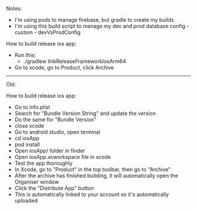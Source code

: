Notes:
- I'm using pods to manage firebase, but gradle to create my builds
- I'm using this build script to manage my dev and prod database config - custom - devVsProdConfig

How to build release ios app:
- Run this: 
  - ./gradlew linkReleaseFrameworkIosArm64
- Go to xcode, go to Product, click Archive


----------------- 

Old:

How to build release ios app: 
- Go to info.plist
- Search for "Bundle Version String" and update the version
- Do the same for "Bundle Version"
- close xcode
- Go to android studio, open terminal
- cd iosApp
- pod install 
- Open iosApp/ folder in finder 
- Open iosApp.xcworkspace file in xcode 
- Test the app thoroughly
- In Xcode, go to "Product" in the top toolbar, then go to "Archive"
- After the archive has finished building, it will automatically open the Organiser window 
- Click the "Distribute App" button
- This is automatically linked to your account so it's automatically uploaded 
